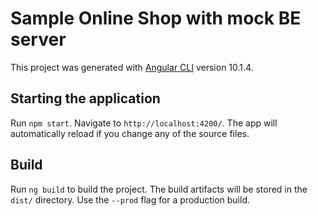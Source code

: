 # Sample Online Shop with mock BE server

This project was generated with [Angular CLI](https://github.com/angular/angular-cli) version 10.1.4.

## Starting the application

Run `npm start`.
Navigate to `http://localhost:4200/`. The app will automatically reload if you change any of the source files.

## Build

Run `ng build` to build the project. The build artifacts will be stored in the `dist/` directory. Use the `--prod` flag for a production build.
